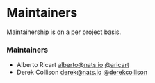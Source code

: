 # Maintainers

Maintainership is on a per project basis.

### Maintainers

- Alberto Ricart <alberto@nats.io> [@aricart](https://github.com/aricart)
- Derek Collison <derek@nats.io>
  [@derekcollison](https://github.com/derekcollison)

